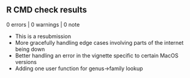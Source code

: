 ## R CMD check results

0 errors | 0 warnings | 0 note


* This is a resubmission
* More gracefully handling edge cases involving parts of the internet being down
* Better handling an error in the vignette specific to certain MacOS versions
* Adding one user function for genus->family lookup


